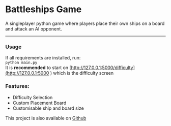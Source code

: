 # Battleships Game

A singleplayer python game where players place their own ships on a board and attack an AI opponent.
***
### Usage
If all requirements are installed, run: <br/>
```python main.py```<br/>
It is **recommended** to start on [http://127.0.0.1:5000/difficulty](http://127.0.0.1:5000
) which is the difficulty screen

### Features:
- Difficulty Selection
- Custom Placement Board
- Customisable ship and board size

This project is also available on [Github](https://github.com/cactobyte/ECM1400-Battleships)
